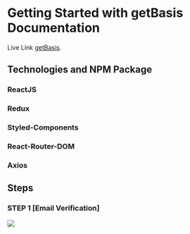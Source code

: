 # Getting Started with getBasis Documentation

Live Link [getBasis](https://getbasis.netlify.app/).

## Technologies and NPM Package

### ReactJS
### Redux
### Styled-Components
### React-Router-DOM
### Axios

## Steps

### STEP 1 [Email Verification]
![](https://res.cloudinary.com/ranacloud/image/upload/v1636787251/new/Screenshot_229_ezcygn.png)
